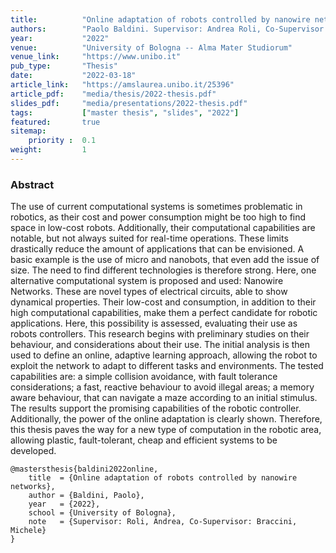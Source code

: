 ```yaml
---
title:          "Online adaptation of robots controlled by nanowire networks"
authors:        "Paolo Baldini. Supervisor: Andrea Roli, Co-Supervisor: Michele Braccini"
year:           "2022"
venue:          "University of Bologna -- Alma Mater Studiorum"
venue_link:     "https://www.unibo.it"
pub_type:       "Thesis"
date:           "2022-03-18"
article_link:   "https://amslaurea.unibo.it/25396"
article_pdf:    "media/thesis/2022-thesis.pdf"
slides_pdf:     "media/presentations/2022-thesis.pdf"
tags:           ["master thesis", "slides", "2022"]
featured:       true
sitemap:
    priority :  0.1
weight:         1
---
```


### Abstract

The use of current computational systems is sometimes problematic in robotics, as their cost and power consumption might be too high to find space in low-cost robots. Additionally, their computational capabilities are notable, but not always suited for real-time operations. These limits drastically reduce the amount of applications that can be envisioned. A basic example is the use of micro and nanobots, that even add the issue of size. The need to find different technologies is therefore strong. Here, one alternative computational system is proposed and used: Nanowire Networks. These are novel types of electrical circuits, able to show dynamical properties. Their low-cost and consumption, in addition to their high computational capabilities, make them a perfect candidate for robotic applications. Here, this possibility is assessed, evaluating their use as robots controllers. This research begins with preliminary studies on their behaviour, and considerations about their use. The initial analysis is then used to define an online, adaptive learning approach, allowing the robot to exploit the network to adapt to different tasks and environments. The tested capabilities are: a simple collision avoidance, with fault tolerance considerations; a fast, reactive behaviour to avoid illegal areas; a memory aware behaviour, that can navigate a maze according to an initial stimulus. The results support the promising capabilities of the robotic controller. Additionally, the power of the online adaptation is clearly shown. Therefore, this thesis paves the way for a new type of computation in the robotic area, allowing plastic, fault-tolerant, cheap and efficient systems to be developed.

```
@mastersthesis{baldini2022online,
    title  = {Online adaptation of robots controlled by nanowire networks},
    author = {Baldini, Paolo},
    year   = {2022},
    school = {University of Bologna},
    note   = {Supervisor: Roli, Andrea, Co-Supervisor: Braccini, Michele}
}
```

